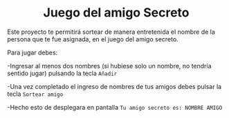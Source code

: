 <h1 align ="center">Juego del amigo Secreto</h1>

Este proyecto te permitirá sortear de manera entretenida el nombre de la persona que te fue asignada, en el juego del amigo secreto.

Para jugar debes:

-Ingresar al menos dos nombres (si hubiese solo un nombre, no tendría sentido jugar) pulsando la tecla ```Añadir```

-Una vez completado el ingreso de nombres de tus amigos debes pulsar la tecla ```Sortear amigo```

-Hecho esto de desplegara en pantalla ```Tu amigo secreto es: NOMBRE AMIGO```
